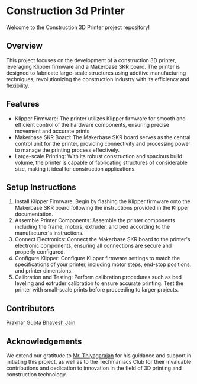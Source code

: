 # Construction 3d Printer
 Welcome to the Construction 3D Printer project repository!

 ## Overview
 This project focuses on the development of a construction 3D printer, leveraging Klipper firmware and a Makerbase SKR board. The printer is designed to fabricate large-scale structures using additive manufacturing techniques, revolutionizing the construction industry with its efficiency and flexibility.

 ## Features
- Klipper Firmware: The printer utilizes Klipper firmware for smooth and efficient control of the hardware components, ensuring precise movement and accurate prints
- Makerbase SKR Board: The Makerbase SKR board serves as the central control unit for the printer, providing connectivity and processing power to manage the printing process effectively.
- Large-scale Printing: With its robust construction and spacious build volume, the printer is capable of fabricating structures of considerable size, making it ideal for construction applications.

## Setup Instructions

1. Install Klipper Firmware: Begin by flashing the Klipper firmware onto the Makerbase SKR board following the instructions provided in the Klipper documentation.
2. Assemble Printer Components: Assemble the printer components including the frame, motors, extruder, and bed according to the manufacturer's instructions.
3. Connect Electronics: Connect the Makerbase SKR board to the printer's electronic components, ensuring all connections are secure and properly configured.
4. Configure Klipper: Configure Klipper firmware settings to match the specifications of your printer, including motor steps, end-stop positions, and printer dimensions.
5. Calibration and Testing: Perform calibration procedures such as bed leveling and extruder calibration to ensure accurate printing. Test the printer with small-scale prints before proceeding to larger projects.

## Contributors
 [Prakhar Gupta]()
 [Bhavesh Jain]()

## Acknowledgements
We extend our gratitude to [Mr. Thiyagarajan](https://www.linkedin.com/in/thiyagu89/) for his guidance and support in initiating this project, as well as to the Techmaniacs Club for their invaluable contributions and dedication to innovation in the field of 3D printing and construction technology.
